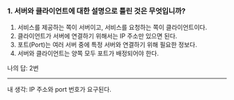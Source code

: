 ### 1. 서버와 클라이언트에 대한 설명으로 틀린 것은 무엇입니까?

1. 서비스를 제공하는 쪽이 서버이고, 서비스를 요청하는 쪽이 클라이언트이다.
2. 클라이언트가 서버에 연결하기 위해서는 IP 주소만 있으면 된다.
3. 포트(Port)는 여러 서버 중에 특정 서버와 연결하기 위해 필요한 정보다.
4. 서버와 클라이언트는 양쪽 모두 포트가 배정되어야 한다.

나의 답: 2번

---
내 생각: IP 주소와 port 번호가 요구된다. 